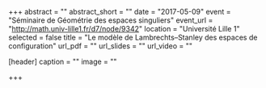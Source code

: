 +++
abstract = ""
abstract_short = ""
date = "2017-05-09"
event = "Séminaire de Géométrie des espaces singuliers"
event_url = "http://math.univ-lille1.fr/d7/node/9342"
location = "Université Lille 1"
selected = false
title = "Le modèle de Lambrechts–Stanley des espaces de configuration"
url_pdf = ""
url_slides = ""
url_video = ""

[header]
  caption = ""
  image = ""

+++

